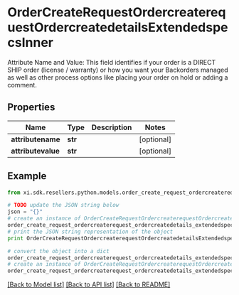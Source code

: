 # OrderCreateRequestOrdercreaterequestOrdercreatedetailsExtendedspecsInner

Attribute Name and Value: This field identifies if your order is a DIRECT SHIP order (license / warranty) or how you want your Backorders managed as well as other process options like placing your order on hold or adding a comment. 

## Properties

Name | Type | Description | Notes
------------ | ------------- | ------------- | -------------
**attributename** | **str** |  | [optional] 
**attributevalue** | **str** |  | [optional] 

## Example

```python
from xi.sdk.resellers.python.models.order_create_request_ordercreaterequest_ordercreatedetails_extendedspecs_inner import OrderCreateRequestOrdercreaterequestOrdercreatedetailsExtendedspecsInner

# TODO update the JSON string below
json = "{}"
# create an instance of OrderCreateRequestOrdercreaterequestOrdercreatedetailsExtendedspecsInner from a JSON string
order_create_request_ordercreaterequest_ordercreatedetails_extendedspecs_inner_instance = OrderCreateRequestOrdercreaterequestOrdercreatedetailsExtendedspecsInner.from_json(json)
# print the JSON string representation of the object
print OrderCreateRequestOrdercreaterequestOrdercreatedetailsExtendedspecsInner.to_json()

# convert the object into a dict
order_create_request_ordercreaterequest_ordercreatedetails_extendedspecs_inner_dict = order_create_request_ordercreaterequest_ordercreatedetails_extendedspecs_inner_instance.to_dict()
# create an instance of OrderCreateRequestOrdercreaterequestOrdercreatedetailsExtendedspecsInner from a dict
order_create_request_ordercreaterequest_ordercreatedetails_extendedspecs_inner_form_dict = order_create_request_ordercreaterequest_ordercreatedetails_extendedspecs_inner.from_dict(order_create_request_ordercreaterequest_ordercreatedetails_extendedspecs_inner_dict)
```
[[Back to Model list]](../README.md#documentation-for-models) [[Back to API list]](../README.md#documentation-for-api-endpoints) [[Back to README]](../README.md)


